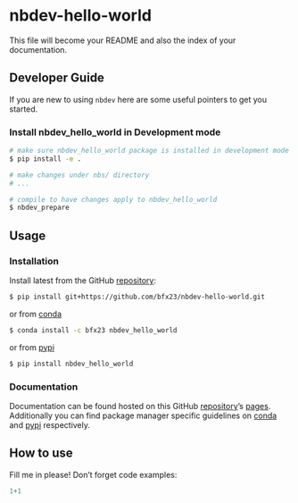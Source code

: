 # nbdev-hello-world


<!-- WARNING: THIS FILE WAS AUTOGENERATED! DO NOT EDIT! -->

This file will become your README and also the index of your
documentation.

## Developer Guide

If you are new to using `nbdev` here are some useful pointers to get you
started.

### Install nbdev_hello_world in Development mode

``` sh
# make sure nbdev_hello_world package is installed in development mode
$ pip install -e .

# make changes under nbs/ directory
# ...

# compile to have changes apply to nbdev_hello_world
$ nbdev_prepare
```

## Usage

### Installation

Install latest from the GitHub
[repository](https://github.com/bfx23/nbdev-hello-world):

``` sh
$ pip install git+https://github.com/bfx23/nbdev-hello-world.git
```

or from [conda](https://anaconda.org/bfx23/nbdev-hello-world)

``` sh
$ conda install -c bfx23 nbdev_hello_world
```

or from [pypi](https://pypi.org/project/nbdev-hello-world/)

``` sh
$ pip install nbdev_hello_world
```

### Documentation

Documentation can be found hosted on this GitHub
[repository](https://github.com/bfx23/nbdev-hello-world)’s
[pages](https://bfx23.github.io/nbdev-hello-world/). Additionally you
can find package manager specific guidelines on
[conda](https://anaconda.org/bfx23/nbdev-hello-world) and
[pypi](https://pypi.org/project/nbdev-hello-world/) respectively.

## How to use

Fill me in please! Don’t forget code examples:

``` python
1+1
```
